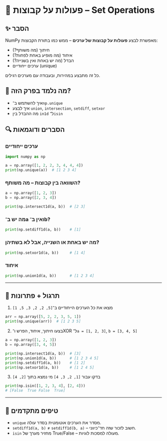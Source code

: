 # 📘 פעולות על קבוצות – Set Operations

## ✨ הסבר

NumPy מאפשרת לבצע **פעולות על קבוצות של ערכים** – ממש כמו בתורת הקבוצות:  
- חיתוך (מה משותף?)  
- איחוד (מה מופיע באחת לפחות?)  
- הבדל (מה יש באחת ואין בשנייה?)  
- ערכים ייחודיים (unique)

כל זה מתבצע במהירות, ובעבודה עם מערכים רגילים.

## 🧠 מה נלמד בפרק הזה?
- איך להשתמש ב־`np.unique`
- איך לבצע `union`, `intersection`, `setdiff`, `setxor`
- מה ההבדל בין `in1d` ל־`isin`

## 🔍 הסברים ודוגמאות

### ערכים ייחודיים
```python
import numpy as np

a = np.array([1, 2, 2, 3, 4, 4, 4])
print(np.unique(a))  # [1 2 3 4]
```

### השוואה בין קבוצות – מה משותף?
```python
a = np.array([1, 2, 3])
b = np.array([2, 3, 4])

print(np.intersect1d(a, b))  # [2 3]
```

### מה יש ב־a ואין ב־b?
```python
print(np.setdiff1d(a, b))    # [1]
```

### מה יש באחת או השנייה, אבל לא בשתיהן?
```python
print(np.setxor1d(a, b))     # [1 4]
```

### איחוד
```python
print(np.union1d(a, b))      # [1 2 3 4]
```

---

## 🧪 תרגול + פתרונות

1. מצאו את כל הערכים הייחודיים ב־`[5, 2, 2, 3, 5, 1]`
```python
arr = np.array([5, 2, 2, 3, 5, 1])
print(np.unique(arr))  # [1 2 3 5]
```

2. בצעו חיתוך, איחוד, הפרש ו־XOR ל־`a = [1, 2, 3]`, `b = [3, 4, 5]`
```python
a = np.array([1, 2, 3])
b = np.array([3, 4, 5])

print(np.intersect1d(a, b))  # [3]
print(np.union1d(a, b))      # [1 2 3 4 5]
print(np.setdiff1d(a, b))    # [1 2]
print(np.setxor1d(a, b))     # [1 2 4 5]
```

3. בדקו עבור `[1, 2, 3, 4]` מי נמצא בתוך `[2, 4]`
```python
print(np.isin([1, 2, 3, 4], [2, 4]))  
# [False  True False  True]
```

---

## 💬 טיפים מתקדמים

* `unique` מסדר את הערכים אוטומטית בסדר עולה.
* `setdiff1d(a, b)` ≠ `setdiff1d(b, a)` – חשוב לזכור שזה חד־כיווני.
* `isin` מחזיר מערך של True/False – מעולה למסכות לוגיות.

